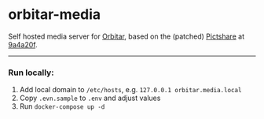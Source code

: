 # orbitar-media


Self hosted media server for [Orbitar](https://github.com/spaceshelter/orbitar/), 
based on the (patched) [Pictshare](https://github.com/HaschekSolutions/pictshare) at 
[9a4a20f](https://github.com/HaschekSolutions/pictshare/commit/9a4a20fb413c4110dd05164d312539112fd8ebaf).


---

### Run locally:

1. Add local domain to `/etc/hosts`, e.g. `127.0.0.1 orbitar.media.local` 
2. Copy `.evn.sample` to `.env` and adjust values
3. Run `docker-compose up -d`